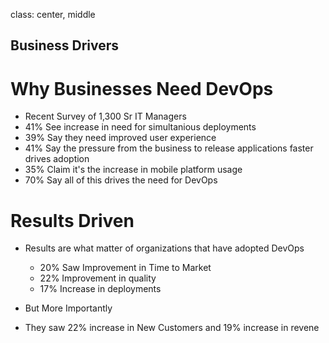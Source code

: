 class: center, middle

## Business Drivers

# Why Businesses Need DevOps

 * Recent Survey of 1,300 Sr IT Managers
 * 41% See increase in need for simultanious deployments
 * 39% Say they need improved user experience
 * 41% Say the pressure from the business to release applications faster drives adoption
 * 35% Claim it's the increase in mobile platform usage
 * 70% Say all of this drives the need for DevOps


# Results Driven

 * Results are what matter of organizations that have adopted DevOps
   *  20% Saw Improvement in Time to Market
   *  22% Improvement in quality
   *  17% Increase in deployments

 *  But More Importantly
   * They saw 22% increase in New Customers and 19% increase in revene
